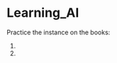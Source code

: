 # Learning_AI

Practice the instance on the books:

1. <Python with Deep Learning>
2. <Deep Learning with Tensorflow>